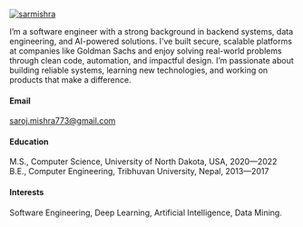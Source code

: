 [![sarmishra](https://img.shields.io/badge/sarmishra-github-blue?logo=github)](https://github.com/sarmishra)


I’m a software engineer with a strong background in backend systems, data engineering, and AI-powered solutions. I’ve built secure, scalable platforms at companies like Goldman Sachs and enjoy solving real-world problems through clean code, automation, and impactful design. I’m passionate about building reliable systems, learning new technologies, and working on products that make a difference.

#### Email

saroj.mishra773@gmail.com

#### Education

M.S., Computer Science, University of North Dakota, USA, 2020—2022\
B.E., Computer Engineering, Tribhuvan University, Nepal, 2013—2017

#### Interests

Software Engineering, Deep Learning, Artificial Intelligence, Data Mining.
